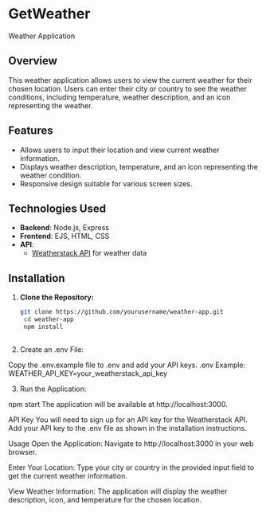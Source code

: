 # GetWeather 
Weather Application

## Overview

This weather application allows users to view the current weather for their chosen location. Users can enter their city or country to see the weather conditions, including temperature, weather description, and an icon representing the weather.

## Features

- Allows users to input their location and view current weather information.
- Displays weather description, temperature, and an icon representing the weather condition.
- Responsive design suitable for various screen sizes.

## Technologies Used

- **Backend**: Node.js, Express
- **Frontend**: EJS, HTML, CSS
- **API**: 
  - [Weatherstack API](https://weatherstack.com/) for weather data

## Installation

1. **Clone the Repository:**

   ```bash
   git clone https://github.com/yourusername/weather-app.git
	cd weather-app
	npm install
	
2. Create an .env File:

Copy the .env.example file to .env and add your API keys.
.env Example:
WEATHER_API_KEY=your_weatherstack_api_key

3. Run the Application:

npm start
The application will be available at http://localhost:3000.


API Key
You will need to sign up for an API key for the Weatherstack API. Add your API key to the .env file as shown in the installation instructions.

Usage
Open the Application: Navigate to http://localhost:3000 in your web browser.

Enter Your Location: Type your city or country in the provided input field to get the current weather information.

View Weather Information: The application will display the weather description, icon, and temperature for the chosen location.
